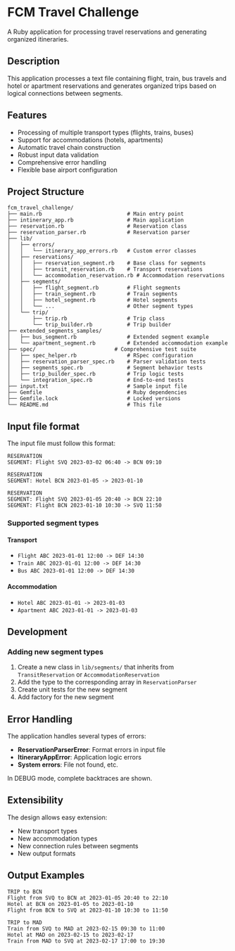 # FCM Travel Challenge

A Ruby application for processing travel reservations and generating organized itineraries.

## Description

This application processes a text file containing flight, train, bus travels and hotel or apartment reservations and generates organized trips based on logical connections between segments.

## Features

- Processing of multiple transport types (flights, trains, buses)
- Support for accommodations (hotels, apartments)
- Automatic travel chain construction
- Robust input data validation
- Comprehensive error handling
- Flexible base airport configuration

## Project Structure

```
fcm_travel_challenge/
├── main.rb                           # Main entry point
├── intinerary_app.rb                 # Main application
├── reservation.rb                    # Reservation class
├── reservation_parser.rb             # Reservation parser
├── lib/
│   ├── errors/
│   │   └── itinerary_app_errors.rb   # Custom error classes
│   ├── reservations/
│   │   ├── reservation_segment.rb    # Base class for segments
│   │   ├── transit_reservation.rb    # Transport reservations
│   │   └── accommodation_reservation.rb # Accommodation reservations
│   ├── segments/
│   │   ├── flight_segment.rb         # Flight segments
│   │   ├── train_segment.rb          # Train segments
│   │   ├── hotel_segment.rb          # Hotel segments
│   │   └── ...                       # Other segment types
│   └── trip/
│       ├── trip.rb                   # Trip class
│       └── trip_builder.rb           # Trip builder
├── extended_segments_samples/
│   ├── bus_segment.rb                # Extended segment example
│   └── apartment_segment.rb          # Extended accommodation example
├── spec/                         # Comprehensive test suite
│   ├── spec_helper.rb                # RSpec configuration
│   ├── reservation_parser_spec.rb    # Parser validation tests
│   ├── segments_spec.rb              # Segment behavior tests
│   ├── trip_builder_spec.rb          # Trip logic tests
│   └── integration_spec.rb           # End-to-end tests
├── input.txt                         # Sample input file
├── Gemfile                           # Ruby dependencies
├── Gemfile.lock                      # Locked versions
└── README.md                         # This file
```

## Input file format

The input file must follow this format:

```
RESERVATION
SEGMENT: Flight SVQ 2023-03-02 06:40 -> BCN 09:10

RESERVATION
SEGMENT: Hotel BCN 2023-01-05 -> 2023-01-10

RESERVATION
SEGMENT: Flight SVQ 2023-01-05 20:40 -> BCN 22:10
SEGMENT: Flight BCN 2023-01-10 10:30 -> SVQ 11:50
```

### Supported segment types

#### Transport
- `Flight ABC 2023-01-01 12:00 -> DEF 14:30`
- `Train ABC 2023-01-01 12:00 -> DEF 14:30`
- `Bus ABC 2023-01-01 12:00 -> DEF 14:30`

#### Accommodation
- `Hotel ABC 2023-01-01 -> 2023-01-03`
- `Apartment ABC 2023-01-01 -> 2023-01-03`


## Development

### Adding new segment types

1. Create a new class in `lib/segments/` that inherits from `TransitReservation` or `AccommodationReservation`
2. Add the type to the corresponding array in `ReservationParser`
3. Create unit tests for the new segment
4. Add factory for the new segment

## Error Handling

The application handles several types of errors:

- **ReservationParserError**: Format errors in input file
- **ItineraryAppError**: Application logic errors
- **System errors**: File not found, etc.

In DEBUG mode, complete backtraces are shown.

## Extensibility

The design allows easy extension:

- New transport types
- New accommodation types
- New connection rules between segments
- New output formats

## Output Examples

```
TRIP to BCN
Flight from SVQ to BCN at 2023-01-05 20:40 to 22:10
Hotel at BCN on 2023-01-05 to 2023-01-10
Flight from BCN to SVQ at 2023-01-10 10:30 to 11:50

TRIP to MAD
Train from SVQ to MAD at 2023-02-15 09:30 to 11:00
Hotel at MAD on 2023-02-15 to 2023-02-17
Train from MAD to SVQ at 2023-02-17 17:00 to 19:30

```
